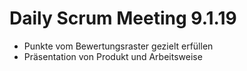 # Daily Scrum Meeting 9.1.19


* Punkte vom Bewertungsraster gezielt erfüllen  
* Präsentation von Produkt und Arbeitsweise
